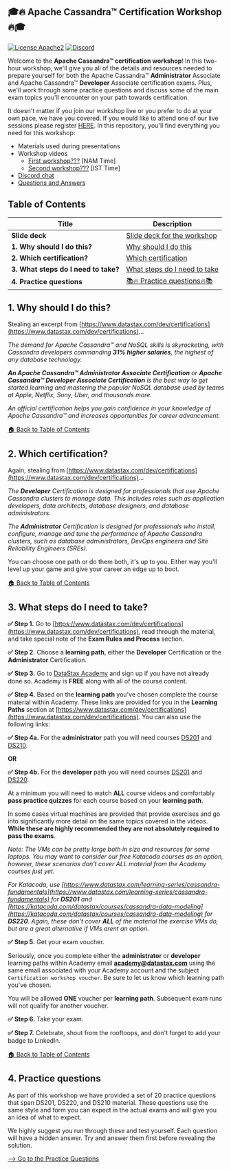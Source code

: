 ## 🎓🔥 Apache Cassandra™ Certification Workshop 🔥🎓

[![License Apache2](https://img.shields.io/hexpm/l/plug.svg)](http://www.apache.org/licenses/LICENSE-2.0)
[![Discord](https://img.shields.io/discord/685554030159593522)](https://discord.com/widget?id=685554030159593522&theme=dark)

Welcome to the **Apache Cassandra™ certification workshop**! In this two-hour workshop, we'll give you all of the details and resources needed to prepare yourself for both the Apache Cassandra™ **Administrator** Associate and Apache Cassandra™ **Developer** Associate certification exams. Plus, we'll work through some practice questions and discuss some of the main exam topics you'll encounter on your path towards certification.

It doesn't matter if you join our workshop live or you prefer to do at your own pace, we have you covered. If you would like to attend one of our live sessions please register [HERE](https://www.eventbrite.co.uk/e/certification-exam-preparation-workshop-tickets-123447365393). In this repository, you'll find everything you need for this workshop:

- Materials used during presentations
- Workshop videos
  - [First workshop???](https://youtu.be/Zf1TTwD4ibQ) [NAM Time]
  - [Second workshop???](https://youtu.be/pVLN6FsUeyo) [IST Time]
- [Discord chat](https://bit.ly/cassandra-workshop)
- [Questions and Answers](https://community.datastax.com/)

## Table of Contents

| Title  | Description
|---|---|
| **Slide deck** | [Slide deck for the workshop](slides/Presentation.pdf) |
| **1. Why should I do this?** | [Why should I do this](#1-why-should-I-do-this) |
| **2. Which certification?** | [Which certification](#2-which-certification) |
| **3. What steps do I need to take?** | [What steps do I need to take](#3-what-steps-do-I-need-to-take) |
| **4. Practice questions** | [📚🔥 Practice questions🔥📚](#4-practice-questions) |


## 1. Why should I do this?
Stealing an excerpt from [https://www.datastax.com/dev/certifications](https://www.datastax.com/dev/certifications)...

_The demand for Apache Cassandra™ and NoSQL skills is skyrocketing, with Cassandra developers commanding **31% higher salaries**, the highest of any database technology._

_**An Apache Cassandra™ Administrator Associate Certification** or **Apache Cassandra™ Developer Associate Certification** is the best way to get started learning and mastering the popular NoSQL database used by teams at Apple, Netflix, Sony, Uber, and thousands more._

_An official certification helps you gain confidence in your knowledge of Apache Cassandra™ and increases opportunities for career advancement._


[🏠 Back to Table of Contents](#table-of-contents)


## 2. Which certification?
Again, stealing from [https://www.datastax.com/dev/certifications](https://www.datastax.com/dev/certifications)...

_The **Developer** Certification is designed for professionals that use Apache Cassandra clusters to manage data. This includes roles such as application developers, data architects, database designers, and database administrators._

_The **Administrator** Certification is designed for professionals who install, configure, manage and tune the performance of Apache Cassandra clusters, such as database administrators, DevOps engineers and Site Reliability Engineers (SREs)._

You can choose one path or do them both, it's up to you. Either way you'll level up your game and give your career an edge up to boot.


[🏠 Back to Table of Contents](#table-of-contents)

## 3. What steps do I need to take?

**✅ Step 1.** Go to [https://www.datastax.com/dev/certifications](https://www.datastax.com/dev/certifications), read through the material, and take special note of the **Exam Rules and Process** section. 

**✅ Step 2.** Choose a **learning path**, either the **Developer** Certification or the **Administrator** Certification.

**✅ Step 3.** Go to [DataStax Academy](https://academy.datastax.com/) and sign up if you have not already done so. Academy is **FREE** along with all of the course content.

**✅ Step 4.** Based on the **learning path** you've chosen complete the course material within Academy. These links are provided for you in the **Learning Paths** section at [https://www.datastax.com/dev/certifications](https://www.datastax.com/dev/certifications). You can also use the following links:

**✅ Step 4a.**
For the **administrator** path you will need courses [DS201](https://academy.datastax.com/#/online-courses/6167eee3-0575-4d88-9f80-f2270587ce23) and [DS210](https://academy.datastax.com/#/online-courses/b0ef552b-4f01-4e0e-ac17-6e7ce29ad6f0).

**OR**

**✅ Step 4b.**
For the **developer** path you will need courses [DS201](https://academy.datastax.com/#/online-courses/6167eee3-0575-4d88-9f80-f2270587ce23) and [DS220](https://academy.datastax.com/#/online-courses/ca2e1209-510b-44a6-97de-d5219d835319).

At a minimum you will need to watch **ALL** course videos and comfortably **pass practice quizzes** for each course based on your **learning path**.

In some cases virtual machines are provided that provide exercises and go into significantly more detail on the same topics covered in the videos. **While these are highly recommended they are not absolutely required to pass the exams**. 

_Note: The VMs can be pretty large both in size and resources for some laptops. You may want to consider our free Katacoda courses as an option, however, these scenarios don't cover ALL material from the Academy courses just yet._

_For Katacoda, use [https://www.datastax.com/learning-series/cassandra-fundamentals](https://www.datastax.com/learning-series/cassandra-fundamentals) for **DS201** and [https://katacoda.com/datastax/courses/cassandra-data-modeling](https://katacoda.com/datastax/courses/cassandra-data-modeling) for **DS220**. Again, these don't cover **ALL** of the material the exercise VMs do, but are a great alternative if VMs arent an option._

**✅ Step 5.** Get your exam voucher. 

Seriously, once you complete either the **administrator** or **developer** learning paths within Academy email **academy@datastax.com** using the same email associated with your Academy account and the subject ```Certification workshop voucher```. Be sure to let us know which learning path you've chosen. 

You will be allowed **ONE** voucher per **learning path**. Subsequent exam runs will not qualify for another voucher.

**✅ Step 6.** Take your exam.

**✅ Step 7.** Celebrate, shout from the rooftoops, and don't forget to add your badge to LinkedIn.

[🏠 Back to Table of Contents](#table-of-contents)

## 4. Practice questions
As part of this workshop we have provided a set of 20 practice questions that span DS201, DS220, and DS210 material. These questions use the same style and form you can expect in the actual exams and will give you an idea of what to expect. 

We highly suggest you run through these and test yourself. Each question will have a hidden answer. Try and answer them first before revealing the solution.

[--> Go to the Practice Questions](./PRACTICE.md)
